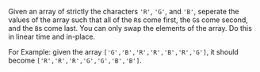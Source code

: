 Given an array of strictly the characters `'R'`, `'G'`, and `'B'`, seperate the values of the array such that all of the `R`s come first, the `G`s come second, and the `B`s come last. You can only swap the elements of the array. Do this in linear time and in-place.

For Example: given the array `['G','B','R','R','B','R','G']`, it should become `['R','R','R','G','G','B','B']`.